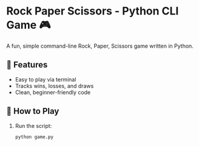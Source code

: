 # Rock Paper Scissors - Python CLI Game 🎮

A fun, simple command-line Rock, Paper, Scissors game written in Python.

## 🚀 Features
- Easy to play via terminal
- Tracks wins, losses, and draws
- Clean, beginner-friendly code

## 🧠 How to Play

1. Run the script:
   ```bash
   python game.py
